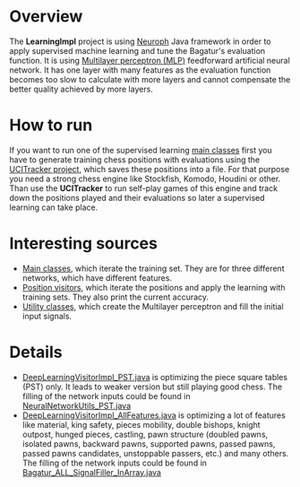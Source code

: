 # Overview

The **LearningImpl** project is using <a href="http://neuroph.sourceforge.net/">Neuroph</a> Java framework in order to apply supervised machine learning and tune the Bagatur's evaluation function.
It is using <a href="https://en.wikipedia.org/wiki/Multilayer_perceptron">Multilayer perceptron (MLP)</a> feedforward artificial neural network. It has one layer with many features as the evaluation function becomes too slow to calculate with more layers and cannot compensate the better quality achieved by more layers.  

# How to run

If you want to run one of the supervised learning <a href="https://github.com/bagaturchess/Bagatur/tree/master/Sources/LearningImpl/src/bagaturchess/deeplearning/run">main classes</a> first you have to generate training chess positions with evaluations using the <a href="https://github.com/bagaturchess/Bagatur/tree/master/Sources/UCITracker">UCITracker project</a>, which saves these positions into a file.
For that purpose you need a strong chess engine like Stockfish, Komodo, Houdini or other. Than use the **UCITracker** to run self-play games of this engine and track down the positions played and their evaluations so later a supervised learning can take place.

# Interesting sources
- <a href="https://github.com/bagaturchess/Bagatur/tree/master/Sources/LearningImpl/src/bagaturchess/deeplearning/run">Main classes</a>, which iterate the training set. They are for three different networks, which have different features.
- <a href="https://github.com/bagaturchess/Bagatur/tree/master/Sources/LearningImpl/src/bagaturchess/deeplearning/impl/visitors">Position visitors</a>, which iterate the positions and apply the learning with training sets. They also print the current accuracy.
- <a href="https://github.com/bagaturchess/Bagatur/tree/master/Sources/LearningImpl/src/bagaturchess/deeplearning/api">Utility classes</a>, which create the Multilayer perceptron and fill the initial input signals.

# Details

- <a href="https://github.com/bagaturchess/Bagatur/blob/master/Sources/LearningImpl/src/bagaturchess/deeplearning/impl/visitors/DeepLearningVisitorImpl_PST.java">DeepLearningVisitorImpl_PST.java</a> is optimizing the piece square tables (PST) only. It leads to weaker version but still playing good chess. The filling of the network inputs could be found in <a href="https://github.com/bagaturchess/Bagatur/blob/master/Sources/LearningImpl/src/bagaturchess/deeplearning/api/NeuralNetworkUtils_PST.java">NeuralNetworkUtils_PST.java</a>
- <a href="https://github.com/bagaturchess/Bagatur/blob/master/Sources/LearningImpl/src/bagaturchess/deeplearning/impl/visitors/DeepLearningVisitorImpl_AllFeatures.java">DeepLearningVisitorImpl_AllFeatures.java</a> is optimizing a lot of features like material, king safety, pieces mobility, double bishops, knight outpost, hunged pieces, castling, pawn structure (doubled pawns, isolated pawns, backward pawns, supported pawns, passed pawns, passed pawns candidates, unstoppable passers, etc.) and many others. The filling of the network inputs could be found in <a href="https://github.com/bagaturchess/Bagatur/blob/master/Sources/LearningImpl/src/bagaturchess/learning/goldmiddle/impl/cfg/bagatur_allfeatures/filler/Bagatur_ALL_SignalFiller_InArray.java">Bagatur_ALL_SignalFiller_InArray.java</a>

